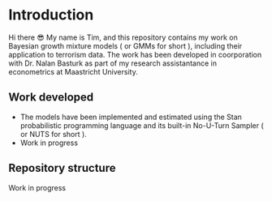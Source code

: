 # Introduction
Hi there :sunglasses: My name is Tim, and this repository contains my work on Bayesian growth mixture models ( or GMMs for short ), including their application to terrorism data. The work has been developed in coorporation with Dr. Nalan Basturk as part of my research assistantance in econometrics at Maastricht University.

## Work developed
* The models have been implemented and estimated using the Stan probabilistic programming language and its built-in No-U-Turn Sampler ( or NUTS for short ).
* Work in progress

## Repository structure
Work in progress


